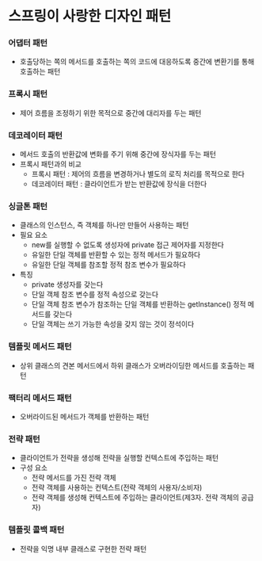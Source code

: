 # 스프링이 사랑한 디자인 패턴
### 어댑터 패턴
* 호출당하는 쪽의 메서드를 호출하는 쪽의 코드에 대응하도록 중간에 변환기를 통해 호출하는 패턴

### 프록시 패턴
* 제어 흐름을 조정하기 위한 목적으로 중간에 대리자를 두는 패턴

### 데코레이터 패턴
* 메서드 호출의 반환값에 변화를 주기 위해 중간에 장식자를 두는 패턴
* 프록시 패턴과의 비교
    * 프록시 패턴 : 제어의 흐름을 변경하거나 별도의 로직 처리를 목적으로 한다
    * 데코레이터 패턴 : 클라이언트가 받는 반환값에 장식을 더한다

### 싱글톤 패턴
* 클래스의 인스턴스, 즉 객체를 하나만 만들어 사용하는 패턴
* 필요 요소
    * new를 실행할 수 없도록 생성자에 private 접근 제어자를 지정한다
    * 유일한 단일 객체를 반환할 수 있는 정적 메서드가 필요하다
    * 유일한 단일 객체를 참조할 정적 참조 변수가 필요하다
* 특징
    * private 생성자를 갖는다
    * 단일 객체 참조 변수를 정적 속성으로 갖는다
    * 단일 객체 참조 변수가 참조하는 단일 객체를 반환하는 getInstance() 정적 메서드를 갖는다
    * 단일 객체는 쓰기 가능한 속성을 갖지 않는 것이 정석이다

### 템플릿 메서드 패턴
* 상위 클래스의 견본 메서드에서 하위 클래스가 오버라이딩한 메서드를 호출하는 패턴

### 팩터리 메서드 패턴
* 오버라이드된 메서드가 객체를 반환하는 패턴

### 전략 패턴
* 클라이언트가 전략을 생성해 전략을 실행할 컨텍스트에 주입하는 패턴
* 구성 요소
    * 전략 메서드를 가진 전략 객체
    * 전략 객체를 사용하는 컨텍스트(전략 객체의 사용자/소비자)
    * 전략 객체를 생성해 컨텍스트에 주입하는 클라이언트(제3자. 전략 객체의 공급자)

### 템플릿 콜백 패턴
* 전략을 익명 내부 클래스로 구현한 전략 패턴
